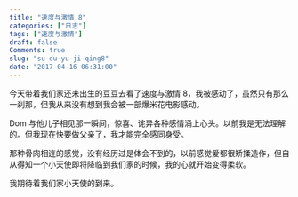 ```yaml
---
title: "速度与激情 8"
categories: ["日志"]
tags: ["速度与激情"]
draft: false
Comments: true
slug: "su-du-yu-ji-qing8"
date: "2017-04-16 06:31:00"
---
```


今天带着我们家还未出生的豆豆去看了速度与激情 8，我被感动了，虽然只有那么一刹那，但我从来没有想到我会被一部爆米花电影感动。

Dom 与他儿子相见那一瞬间，惊喜、诧异各种感情涌上心头。以前我是无法理解的。但我现在快要做父亲了，我才能完全感同身受。

那种骨肉相连的感觉，没有经历过是体会不到的，以前感觉爱都很矫揉造作，但自从得知一个小天使即将降临到我们家的时候，我的心就开始变得柔软。

我期待着我们家小天使的到来。

